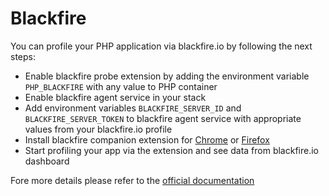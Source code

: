 # Blackfire

You can profile your PHP application via blackfire.io by following the next steps:

* Enable blackfire probe extension by adding the environment variable `PHP_BLACKFIRE` with any value to PHP container
* Enable blackfire agent service in your stack
* Add environment variables `BLACKFIRE_SERVER_ID` and `BLACKFIRE_SERVER_TOKEN` to blackfire agent service with appropriate values from your blackfire.io profile
* Install blackfire companion extension for [Chrome](https://blackfire.io/docs/integrations/chrome) or [Firefox](https://blackfire.io/docs/integrations/firefox)
* Start profiling your app via the extension and see data from blackfire.io dashboard

Fore more details please refer to the [official documentation](https://blackfire.io/docs/introduction)
